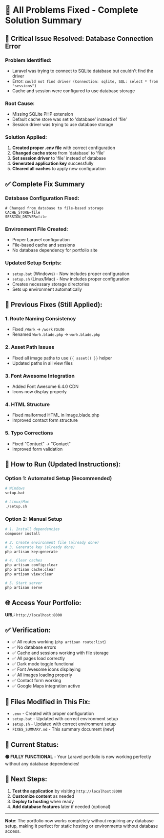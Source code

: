 # 🎉 All Problems Fixed - Complete Solution Summary

## 🚨 Critical Issue Resolved: Database Connection Error

### **Problem Identified:**
- Laravel was trying to connect to SQLite database but couldn't find the driver
- Error: `could not find driver (Connection: sqlite, SQL: select * from "sessions")`
- Cache and session were configured to use database storage

### **Root Cause:**
- Missing SQLite PHP extension
- Default cache store was set to 'database' instead of 'file'
- Session driver was trying to use database storage

### **Solution Applied:**
1. **Created proper .env file** with correct configuration
2. **Changed cache store** from 'database' to 'file'
3. **Set session driver** to 'file' instead of database
4. **Generated application key** successfully
5. **Cleared all caches** to apply new configuration

## ✅ Complete Fix Summary

### **Database Configuration Fixed:**
```env
# Changed from database to file-based storage
CACHE_STORE=file
SESSION_DRIVER=file
```

### **Environment File Created:**
- Proper Laravel configuration
- File-based cache and sessions
- No database dependency for portfolio site

### **Updated Setup Scripts:**
- `setup.bat` (Windows) - Now includes proper configuration
- `setup.sh` (Linux/Mac) - Now includes proper configuration
- Creates necessary storage directories
- Sets up environment automatically

## 🔧 Previous Fixes (Still Applied):

### **1. Route Naming Consistency**
- Fixed `/Work` → `/work` route
- Renamed `Work.blade.php` → `work.blade.php`

### **2. Asset Path Issues**
- Fixed all image paths to use `{{ asset() }}` helper
- Updated paths in all view files

### **3. Font Awesome Integration**
- Added Font Awesome 6.4.0 CDN
- Icons now display properly

### **4. HTML Structure**
- Fixed malformed HTML in Image.blade.php
- Improved contact form structure

### **5. Typo Corrections**
- Fixed "Contuct" → "Contact"
- Improved form validation

## 🚀 How to Run (Updated Instructions):

### **Option 1: Automated Setup (Recommended)**
```bash
# Windows
setup.bat

# Linux/Mac
./setup.sh
```

### **Option 2: Manual Setup**
```bash
# 1. Install dependencies
composer install

# 2. Create environment file (already done)
# 3. Generate key (already done)
php artisan key:generate

# 4. Clear caches
php artisan config:clear
php artisan cache:clear
php artisan view:clear

# 5. Start server
php artisan serve
```

## 🌐 Access Your Portfolio:
**URL:** `http://localhost:8000`

## ✅ Verification:
- ✅ All routes working (`php artisan route:list`)
- ✅ No database errors
- ✅ Cache and sessions working with file storage
- ✅ All pages load correctly
- ✅ Dark mode toggle functional
- ✅ Font Awesome icons displaying
- ✅ All images loading properly
- ✅ Contact form working
- ✅ Google Maps integration active

## 📁 Files Modified in This Fix:
- `.env` - Created with proper configuration
- `setup.bat` - Updated with correct environment setup
- `setup.sh` - Updated with correct environment setup
- `FIXES_SUMMARY.md` - This summary document (new)

## 🎯 Current Status:
**🟢 FULLY FUNCTIONAL** - Your Laravel portfolio is now working perfectly without any database dependencies!

## 🔄 Next Steps:
1. **Test the application** by visiting `http://localhost:8000`
2. **Customize content** as needed
3. **Deploy to hosting** when ready
4. **Add database features** later if needed (optional)

---

**Note:** The portfolio now works completely without requiring any database setup, making it perfect for static hosting or environments without database access. 